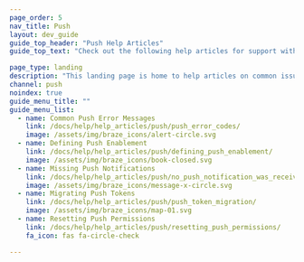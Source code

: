 ```yaml
---
page_order: 5
nav_title: Push
layout: dev_guide
guide_top_header: "Push Help Articles"
guide_top_text: "Check out the following help articles for support with troubleshooting common issues with push messages."

page_type: landing
description: "This landing page is home to help articles on common issues with push messages."
channel: push
noindex: true
guide_menu_title: ""
guide_menu_list:
  - name: Common Push Error Messages
    link: /docs/help/help_articles/push/push_error_codes/
    image: /assets/img/braze_icons/alert-circle.svg
  - name: Defining Push Enablement
    link: /docs/help/help_articles/push/defining_push_enablement/
    image: /assets/img/braze_icons/book-closed.svg
  - name: Missing Push Notifications
    link: /docs/help/help_articles/push/no_push_notification_was_received/
    image: /assets/img/braze_icons/message-x-circle.svg
  - name: Migrating Push Tokens
    link: /docs/help/help_articles/push/push_token_migration/
    image: /assets/img/braze_icons/map-01.svg
  - name: Resetting Push Permissions
    link: /docs/help/help_articles/push/resetting_push_permissions/
    fa_icon: fas fa-circle-check

---
```

